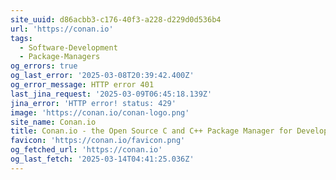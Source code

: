 ```yaml
---
site_uuid: d86acbb3-c176-40f3-a228-d229d0d536b4
url: 'https://conan.io'
tags:
  - Software-Development
  - Package-Managers
og_errors: true
og_last_error: '2025-03-08T20:39:42.400Z'
og_error_message: HTTP error 401
last_jina_request: '2025-03-09T06:45:18.139Z'
jina_error: 'HTTP error! status: 429'
image: 'https://conan.io/conan-logo.png'
site_name: Conan.io
title: Conan.io - the Open Source C and C++ Package Manager for Developers
favicon: 'https://conan.io/favicon.png'
og_fetched_url: 'https://conan.io'
og_last_fetch: '2025-03-14T04:41:25.036Z'
---
```


